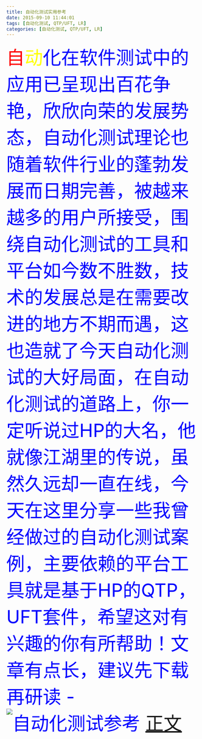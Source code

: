 ```yaml
---
title: 自动化测试实用参考
date: 2015-09-10 11:44:01
tags: [自动化测试, QTP/UFT, LR]
categories: [自动化测试, QTP/UFT, LR]
---
```

<span><font color='red' size=12/>自<font color='yellow' size=12/>动<font color='blue' size=12/>化</span>在软件测试中的应用已呈现出百花争艳，欣欣向荣的发展势态，自动化测试理论也随着软件行业的蓬勃发展而日期完善，被越来越多的用户所接受，围绕自动化测试的工具和平台如今数不胜数，技术的发展总是在需要改进的地方不期而遇，这也造就了今天自动化测试的大好局面，在自动化测试的道路上，你一定听说过HP的大名，他就像江湖里的传说，虽然久远却一直在线，今天在这里分享一些我曾经做过的自动化测试案例，主要依赖的平台工具就是基于HP的QTP，UFT套件，希望这对有兴趣的你有所帮助！文章有点长，建议先下载再研读 -
![自动化测试参考](/images/cover.JPG)
[正文](/images/自动化测试实用参考.pdf)
